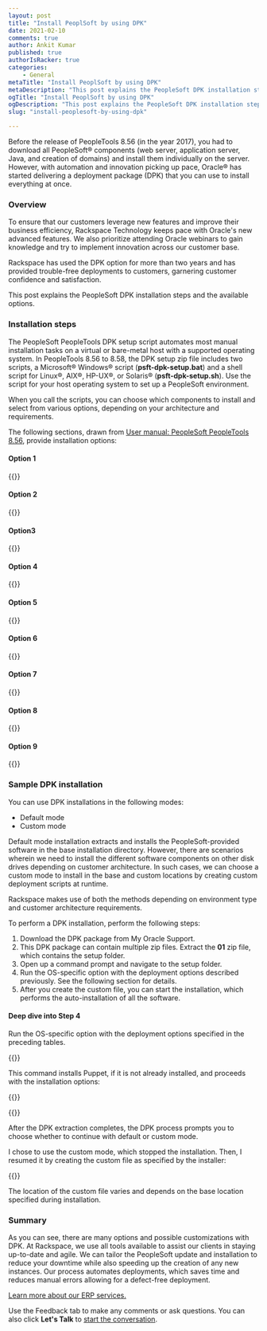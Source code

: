 ```yaml
---
layout: post
title: "Install PeoplSoft by using DPK"
date: 2021-02-10
comments: true
author: Ankit Kumar
published: true
authorIsRacker: true
categories:
    - General
metaTitle: "Install PeoplSoft by using DPK"
metaDescription: "This post explains the PeopleSoft DPK installation steps and the available options."
ogTitle: "Install PeoplSoft by using DPK"
ogDescription: "This post explains the PeopleSoft DPK installation steps and the available options."
slug: "install-peoplesoft-by-using-dpk"

---
```


Before the release of PeopleTools 8.56 (in the year 2017), you had to download all
PeopleSoft&reg; components (web server, application server, Java, and creation of domains)
and install them individually on the server. However, with automation and innovation picking
up pace, Oracle&reg; has started delivering a deployment package (DPK) that you can use to
install everything at once. 

<!--more-->

### Overview

To ensure that our customers leverage new features and improve their business efficiency,
Rackspace Technology keeps pace with Oracle's new advanced features. We also prioritize
attending Oracle webinars to gain knowledge and try to implement innovation across our
customer base. 

Rackspace has used the DPK option for more than two years and has provided trouble-free
deployments to customers, garnering customer confidence and satisfaction.

This post explains the PeopleSoft DPK installation steps and the available options.

### Installation steps

The PeopleSoft PeopleTools DPK setup script automates most manual installation tasks on a
virtual or bare-metal host with a supported operating system. In PeopleTools 8.56 to 8.58,
the DPK setup zip file includes two scripts, a Microsoft&reg; Windows&reg; script
(**psft-dpk-setup.bat**) and a shell script for Linux&reg;, AIX&reg;, HP-UX&reg;, or
Solaris&reg; (**psft-dpk-setup.sh**). Use the script for your host operating system to set
up a PeopleSoft environment.

When you call the scripts, you can choose which components to install and select from
various options, depending on your architecture and requirements.

The following sections, drawn from
[User manual: PeopleSoft PeopleTools 8.56](https://manualzz.com/doc/48544992/peoplesoft-peopletools-8.56),
provide installation options:

#### Option 1

{{<img src="Picture1.png" title="" alt="">}}

#### Option 2

{{<img src="Picture2.png" title="" alt="">}}

#### Option3

{{<img src="Picture3.png" title="" alt="">}}

#### Option 4

{{<img src="Picture4.png" title="" alt="">}}

#### Option 5

{{<img src="Picture5.png" title="" alt="">}}

#### Option 6

{{<img src="Picture6.png" title="" alt="">}}

#### Option 7

{{<img src="Picture7.png" title="" alt="">}}

#### Option 8

{{<img src="Picture8.png" title="" alt="">}}

#### Option 9

{{<img src="Picture9.png" title="" alt="">}}

### Sample DPK installation

You can use DPK installations in the following modes:

- Default mode 
- Custom mode

Default mode installation extracts and installs the PeopleSoft-provided software in the
base installation directory. However, there are scenarios wherein we need to install the
different software components on other disk drives depending on customer architecture. In
such cases, we can choose a custom mode to install in the base and custom locations by
creating custom deployment scripts at runtime. 

Rackspace makes use of both the methods depending on environment type and customer
architecture requirements.

To perform a DPK installation, perform the following steps:

1. Download the DPK package from My Oracle Support.
2. This DPK package can contain multiple zip files. Extract the **01** zip file, which
   contains the setup folder.
3. Open up a command prompt and navigate to the setup folder.
4. Run the OS-specific option with the deployment options described previously. See the
   following section for details.
5. After you create the custom file, you can start the installation, which performs the
   auto-installation of all the software.

#### Deep dive into Step 4

Run the OS-specific option with the deployment options specified in the preceding tables.

{{<img src="Picture10.png" title="" alt="">}}

This command installs Puppet, if it is not already installed, and proceeds with the
installation options:

{{<img src="Picture11.png" title="" alt="">}}

{{<img src="Picture12.png" title="" alt="">}}

After the DPK extraction completes, the DPK process prompts you to choose whether to
continue with default or custom mode.

I chose to use the custom mode, which stopped the installation. Then, I resumed it
by creating the custom file as specified by the installer:

{{<img src="Picture13.png" title="" alt="">}}

The location of the custom file varies and depends on the base location specified during
installation.

### Summary

As you can see, there are many options and possible customizations with DPK. At Rackspace,
we use all tools available to assist our clients in staying up-to-date and agile. We can
tailor the PeopleSoft update and installation to reduce your downtime while also speeding
up the creation of any new instances. Our process automates deployments, which saves time
and reduces manual errors allowing for a defect-free deployment. 

<a class="cta purple" id="cta" href="https://www.rackspace.com/applications/erp">Learn more about our ERP services.</a>

Use the Feedback tab to make any comments or ask questions. You can also click
**Let's Talk** to [start the conversation](https://www.rackspace.com/).

